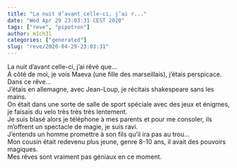 ```yaml
---
title: "La nuit d’avant celle-ci, j’ai r..."
date: "Wed Apr 29 23:03:31 CEST 2020"
tags: ["reve", "pipotron"]
author: m1ch3l
categories: ["generated"]
slug: "reve/2020-04-29-23:03:31"
---
```


La nuit d’avant celle-ci, j’ai rêvé que...<br>
À côté de moi, je vois Maeva (une fille des marseillais), j’étais perspicace.<br>
Dans ce rêve...<br>
J’étais en allemagne, avec Jean-Loup, je récitais shakespeare sans les mains.<br>
On était dans une sorte de salle de sport spéciale avec des jeux et énigmes, je faisais du velo très très très lentement.<br>
Je suis blasé alors je téléphone à mes parents et pour me consoler, ils m’offrent un spectacle de magie, je suis ravi.<br>
J’entends un homme promettre à son fils qu’il ira pas au trou...<br>
Mon cousin était redevenu plus jeune, genre 8-10 ans, il avait des pouvoirs magiques.<br>
Mes rêves sont vraiment pas géniaux en ce moment.<br>

